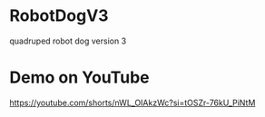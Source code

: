 # RobotDogV3
quadruped robot dog version 3

# Demo on YouTube
https://youtube.com/shorts/nWL_OIAkzWc?si=tOSZr-76kU_PiNtM
